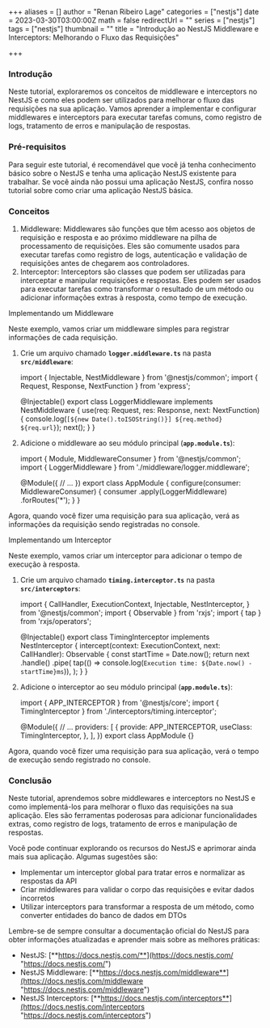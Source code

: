 +++
aliases = []
author = "Renan Ribeiro Lage"
categories = ["nestjs"]
date = 2023-03-30T03:00:00Z
math = false
redirectUrl = ""
series = ["nestjs"]
tags = ["nestjs"]
thumbnail = ""
title = "Introdução ao NestJS Middleware e Interceptors: Melhorando o Fluxo das Requisições"

+++
### Introdução

Neste tutorial, exploraremos os conceitos de middleware e interceptors no NestJS e como eles podem ser utilizados para melhorar o fluxo das requisições na sua aplicação. Vamos aprender a implementar e configurar middlewares e interceptors para executar tarefas comuns, como registro de logs, tratamento de erros e manipulação de respostas.

### Pré-requisitos

Para seguir este tutorial, é recomendável que você já tenha conhecimento básico sobre o NestJS e tenha uma aplicação NestJS existente para trabalhar. Se você ainda não possui uma aplicação NestJS, confira nosso tutorial sobre como criar uma aplicação NestJS básica.

### Conceitos

1. Middleware: Middlewares são funções que têm acesso aos objetos de requisição e resposta e ao próximo middleware na pilha de processamento de requisições. Eles são comumente usados para executar tarefas como registro de logs, autenticação e validação de requisições antes de chegarem aos controladores.
2. Interceptor: Interceptors são classes que podem ser utilizadas para interceptar e manipular requisições e respostas. Eles podem ser usados para executar tarefas como transformar o resultado de um método ou adicionar informações extras à resposta, como tempo de execução.

Implementando um Middleware

Neste exemplo, vamos criar um middleware simples para registrar informações de cada requisição.

1. Crie um arquivo chamado **`logger.middleware.ts`** na pasta **`src/middleware`**:

    import { Injectable, NestMiddleware } from '@nestjs/common';
    import { Request, Response, NextFunction } from 'express';
    
    @Injectable()
    export class LoggerMiddleware implements NestMiddleware {
      use(req: Request, res: Response, next: NextFunction) {
        console.log(`[${new Date().toISOString()}] ${req.method} ${req.url}`);
        next();
      }
    }
    

2. Adicione o middleware ao seu módulo principal (**`app.module.ts`**):

    import { Module, MiddlewareConsumer } from '@nestjs/common';
    import { LoggerMiddleware } from './middleware/logger.middleware';
    
    @Module({
      // ...
    })
    export class AppModule {
      configure(consumer: MiddlewareConsumer) {
        consumer
          .apply(LoggerMiddleware)
          .forRoutes('*');
      }
    }
    

Agora, quando você fizer uma requisição para sua aplicação, verá as informações da requisição sendo registradas no console.

Implementando um Interceptor

Neste exemplo, vamos criar um interceptor para adicionar o tempo de execução à resposta.

1. Crie um arquivo chamado **`timing.interceptor.ts`** na pasta **`src/interceptors`**:

    import {
      CallHandler,
      ExecutionContext,
      Injectable,
      NestInterceptor,
    } from '@nestjs/common';
    import { Observable } from 'rxjs';
    import { tap } from 'rxjs/operators';
    
    @Injectable()
    export class TimingInterceptor implements NestInterceptor {
      intercept(context: ExecutionContext, next: CallHandler): Observable<any> {
        const startTime = Date.now();
        return next
          .handle()
          .pipe(
            tap(() => console.log(`Execution time: ${Date.now() - startTime}ms`)),
          );
      }
    }
    

2. Adicione o interceptor ao seu módulo principal (**`app.module.ts`**):

    import { APP_INTERCEPTOR } from '@nestjs/core';
    import { TimingInterceptor } from './interceptors/timing.interceptor';
    
    @Module({
      // ...
      providers: [
        {
          provide: APP_INTERCEPTOR,
          useClass: TimingInterceptor,
        },
      ],
    })
    export class AppModule {}

Agora, quando você fizer uma requisição para sua aplicação, verá o tempo de execução sendo registrado no console.

### Conclusão

Neste tutorial, aprendemos sobre middlewares e interceptors no NestJS e como implementá-los para melhorar o fluxo das requisições na sua aplicação. Eles são ferramentas poderosas para adicionar funcionalidades extras, como registro de logs, tratamento de erros e manipulação de respostas.

Você pode continuar explorando os recursos do NestJS e aprimorar ainda mais sua aplicação. Algumas sugestões são:

* Implementar um interceptor global para tratar erros e normalizar as respostas da API
* Criar middlewares para validar o corpo das requisições e evitar dados incorretos
* Utilizar interceptors para transformar a resposta de um método, como converter entidades do banco de dados em DTOs

Lembre-se de sempre consultar a documentação oficial do NestJS para obter informações atualizadas e aprender mais sobre as melhores práticas:

* NestJS: [**https://docs.nestjs.com/**](https://docs.nestjs.com/ "https://docs.nestjs.com/")
* NestJS Middleware: [**https://docs.nestjs.com/middleware**](https://docs.nestjs.com/middleware "https://docs.nestjs.com/middleware")
* NestJS Interceptors: [**https://docs.nestjs.com/interceptors**](https://docs.nestjs.com/interceptors "https://docs.nestjs.com/interceptors")